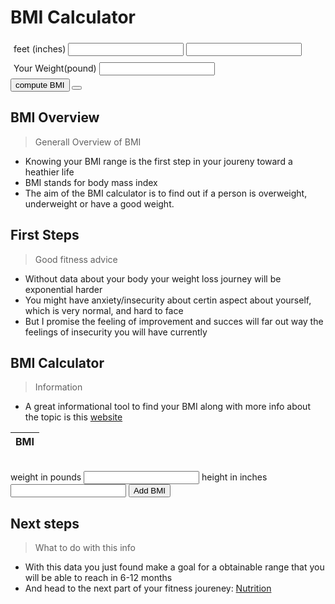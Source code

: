 <!--Login Frontmatter-->



<body>
    <script src="{{ '/assets/css/bmi.js' | relative_url }}"></script>
    <h1 id="calc">BMI Calculator</h1>
    <div style="padding:5px">
        <label for="feet">feet</label>
        <label for="inches">(inches)</label>
        <input id="feet" type="text">
        <input id = "inches" type="text">
    </div>
    <div style="padding:5px">
        <label for="weight">Your Weight(pound)</label>
        <input id="weight" type="text">
    </div>
    <div>
        <input type="button" value ="compute BMI" onclick = "bmi()">
        <button onclick="calculateBMI"></button>
    </div>
    <div id="result"></div>
</body>




## BMI Overview
> Generall Overview of BMI
- Knowing your BMI range is the first step in your joureny toward a heathier life
- BMI stands for body mass index
- The aim of the BMI calculator is to find out if a person is overweight, underweight or have a good weight.

## First Steps
> Good fitness advice
- Without data about your body your weight loss journey will be exponential harder
- You might have anxiety/insecurity about certin aspect about yourself, which is very normal, and hard to face
- But I promise the feeling of improvement and succes will far out way the feelings of insecurity you will have currently

## BMI Calculator
> Information
- A great informational tool to find your BMI along with more info about the topic is this [website](https://www.calculator.net/bmi-calculator.html)

<table id="BMITable">
  <thead>
    <tr>
      <th>BMI</th>
    </tr>
  </thead>
  <tbody id="BMIList">
  </tbody>
</table>
<br>
<label for="weight">weight in pounds</label>
<input type="text" id="weight">
<label for="height">height in inches</label>
<input type="text" id="height">
<button id="addBMIButton">Add BMI</button>
<script>
/*const addBMIButton = document.getElementById("addBMIButton");
addBMIButton.addEventListener("click", function() {
  const weight = parseFloat(document.getElementById("weight").value);
  const height = parseFloat(document.getElementById("height").value);
  if (isNaN(weight) || isNaN(height)) {
    alert("Invalid input for weight or height");
    return;
  }
  const num = weight * 703;
  const denom = height * height;
  const bmi = num / denom;
  const newRow = document.createElement("tr");
  const newBMI = document.createElement("td");
  newBMI.innerText = bmi.toFixed(2);
  newRow.appendChild(newBMI);
  BMIList.appendChild(newRow);
});*/
function calculateBMI(weight, height) {
  const num = weight * 703;
  const denom = height * height;
  return num / denom;
}
const weight = parseFloat(prompt("Enter weight in pounds:"));
const height = parseFloat(prompt("Enter height in inches:"));
const bmi = calculateBMI(weight, height);
console.log("Your BMI is: " + bmi.toFixed(2));
</script>

## Next steps
> What to do with this info
- With this data you just found make a goal for a obtainable range that you will be able to reach in 6-12 months
- And head to the next part of your fitness joureney: [Nutrition](https://jakewarren2414.github.io/dolphins2/food)
<div style="padding: 150px;">
</div>